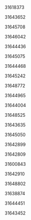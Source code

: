 31618373

31643652

31645708

31646042

31644436

31645075

31644468

31645242

31648772

31644965

31644004

31648525

31643635

31645050

31642899

31642809

31600843

31642910

31648802

31638874

31644451

31643452

